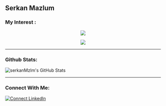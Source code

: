 
## Serkan Mazlum
### My Interest :
<p align="center">
  <a href="https://skillicons.dev">
    <img src="https://skillicons.dev/icons?i=c,cpp,py,js,qt,cmake,bash,linux,docker" />
  </a>
</p>
<p align="center">
  <a href="https://skillicons.dev">
    <img src="https://skillicons.dev/icons?i=ros,md,matlab,raspberrypi,arduino,git,github,gitlab,vscode" />
  </a>
</p>

---
###  Github Stats:
  <img align="center" alt="serkanMzlm's GitHub Stats" src="https://github-readme-stats.vercel.app/api?username=serkanMzlm&show_icons=true&hide_border=true&title_color=ff652f&icon_color=FFE400&bg_color=09131B&text_color=ffffff&border_color=0c1a25" /> 

 
---
### Connect With Me:
[![Connect LinkedIn](https://img.shields.io/badge/LinkedIn-0077B5?style=for-the-badge&logo=linkedin&logoColor=white)](https://www.linkedin.com/in/serkanmazlum/)


<br />

